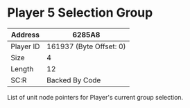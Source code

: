 #  Player 5 Selection Group
Address   | 6285A8
----------|-------------
Player ID | 161937 (Byte Offset: 0)
Size 	  | 4
Length 	  | 12
SC:R      | Backed By Code

List of unit node pointers for Player's current group selection.
